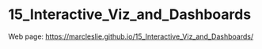 # 15_Interactive_Viz_and_Dashboards

Web page:  https://marcleslie.github.io/15_Interactive_Viz_and_Dashboards/
